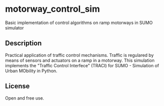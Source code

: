 # motorway_control_sim
Basic implementation of control algorithms on ramp motorways in SUMO simulator

## Description
Practical application of traffic control mechanisms. Traffic is regulared by means of sensors and actuators on a ramp in a motorway. This simulation implements the "Traffic Control Interfece" (TRACI) for SUMO - Simulation of Urban MObility in Python.

## License
Open and free use.
